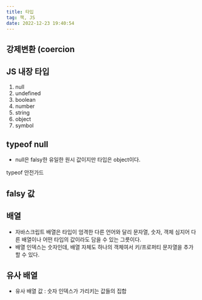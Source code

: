 ```yaml
---
title: 타입
tag: 책, JS
date: 2022-12-23 19:40:54
---
```


## 강제변환 (coercion

## JS 내장 타입

1. null
2. undefined
3. boolean
4. number
5. string
6. object
7. symbol

## typeof null

- null은 falsy한 유일한 원시 값이지만 타입은 object이다.

typeof 안전가드

## falsy 값

## 배열

- 자바스크립트 배열은 타입이 엄격한 다른 언어와 달리 문자열, 숫자, 객체 심지어 다른 배열이나 어떤 타입의 값이라도 담을 수 있는 그릇이다.
- 배열 인덱스는 숫자인데, 배열 자체도 하나의 객체여서 키/프로퍼티 문자열을 추가할 수 있다.

## 유사 배열

- 유사 배열 값 : 숫자 인덱스가 가리키는 값들의 집합
